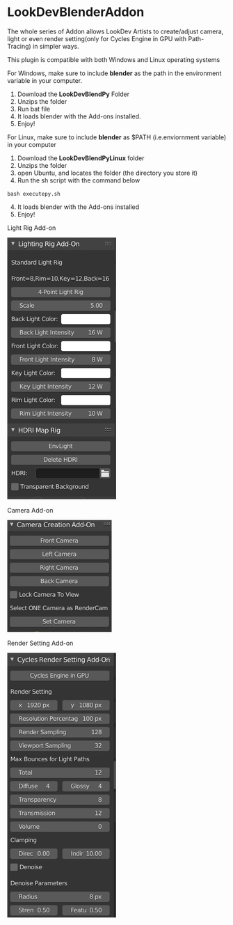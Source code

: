 # LookDevBlenderAddon

The whole series of Addon allows LookDev Artists to create/adjust camera, light or even render setting(only for Cycles Engine in GPU with Path-Tracing) in simpler ways. 

This plugin is compatible with both Windows and Linux operating systems

For Windows, make sure to include **blender** as the path in the environment variable in your computer.

1. Download the **LookDevBlendPy** Folder 
2. Unzips the folder
3. Run bat file
4. It loads blender with the Add-ons installed.
5. Enjoy!

For Linux, make sure to include **blender** as $PATH (i.e.enviornment variable) in your computer
1. Download the **LookDevBlendPyLinux** folder
2. Unzips the folder
3. open Ubuntu, and locates the folder (the directory you store it)
4. Run the sh script with the command below
```
bash executepy.sh
 ```
4. It loads blender with the Add-ons installed
5. Enjoy!


Light Rig Add-on

![alt text](https://github.com/moonyuet/LookDevBlenderAddon/blob/main/Addon%20Screenshot/Capture.PNG?raw=true)

Camera Add-on

![alt text](https://github.com/moonyuet/LookDevBlenderAddon/blob/main/Addon%20Screenshot/Capture3.PNG?raw=true)

Render Setting Add-on

![alt text](https://github.com/moonyuet/LookDevBlenderAddon/blob/main/Addon%20Screenshot/Capture2.PNG?raw=true)
